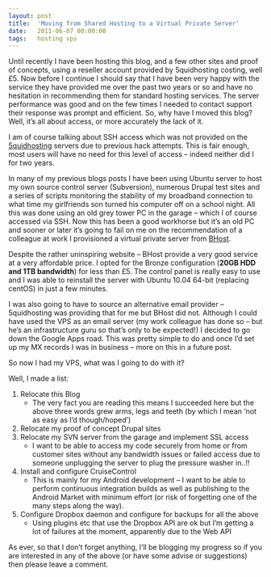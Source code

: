 ```yaml
---
layout: post
title:  'Moving from Shared Hosting to a Virtual Private Server'
date:   2011-06-07 00:00:00
tags:   hosting vps
---
```

Until recently I have been hosting this blog, and a few other sites and proof of concepts, using a reseller account provided by 5quidhosting costing, well £5. Now before I continue I should say that I have been very happy with the service they have provided me over the past two years or so and have no hesitation in recommending them for standard hosting services. The server performance was good and on the few times I needed to contact support their response was prompt and efficient. So, why have I moved this blog? Well, it’s all about access, or more accurately the lack of it.

I am of course talking about SSH access which was not provided on the <a href='
http://www.5quidhost.co.uk/' target='_blank'>5quidhosting</a> servers due to previous hack attempts. This is fair enough, most users will have no need for this level of access – indeed neither did I for two years.
<!--more--> 
In many of my previous blogs posts I have been using Ubuntu server to host my own source control server (Subversion), numerous Drupal test sites and a series of scripts monitoring the stability of my broadband connection to what time my girlfriends son turned his computer off on a school night. All this was done using an old grey tower PC in the garage – which I of course accessed via SSH. Now this has been a good workhorse but it’s an old PC and sooner or later it’s going to fail on me on the recommendation of a colleague at work I provisioned a virtual private server from <a href='http://www.bhost.net/' target='_blank'>BHost</a>.
 
Despite the rather uninspiring website – BHost provide a very good service at a very affordable price. I opted for the Bronze configuration (**20GB HDD and 1TB bandwidth**) for less than £5. The control panel is really easy to use and I was able to reinstall the server with Ubuntu 10.04 64-bit (replacing centOS) in just a few minutes.
 
I was also going to have to source an alternative email provider – 5quidhosting was providing that for me but BHost did not. Although I could have used the VPS as an email server (my work colleague has done so – but he’s an infrastructure guru so that’s only to be expected!) I decided to go down the Google Apps road. This was pretty simple to do and once I’d set up my MX records I was in business – more on this in a future post.
 
So now I had my VPS, what was I going to do with it?
 
Well, I made a list:

1. Relocate this Blog
    - The very fact you are reading this means I succeeded here but the above three words grew arms, legs and teeth (by which I mean ‘not as easy as I’d though/hoped’)
2. Relocate my proof of concept Drupal sites
3. Relocate my SVN server from the garage and implement SSL access
    - I want to be able to access my code securely from home or from customer sites without any bandwidth issues or failed access due to someone unplugging the server to plug the pressure washer in..!!
4. Install and configure CruiseControl
    - This is mainly for my Android development – I want to be able to perform continuous integration builds as well as publishing to the Android Market with minimum effort (or risk of forgetting one of the many steps along the way).
5. Configure Dropbox daemon and configure for backups for all the above
    - Using plugins etc that use the Dropbox API are ok but I’m getting a lot of failures at the moment, apparently due to the Web API

As ever, so that I don’t forget anything, I’ll be blogging my progress so if you are interested in any of the above (or have some advise or suggestions) then please leave a comment.
